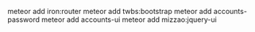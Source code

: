 meteor add iron:router
meteor add twbs:bootstrap
meteor add accounts-password
meteor add accounts-ui
meteor add mizzao:jquery-ui
